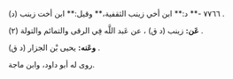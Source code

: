 ٧٧٦٦ -** د:** ابن أخي زينب الثقفية،** وقيل:** ابن أخت زينب (د) .

**عَن:** زينب (د ق) ، عن عَبد اللَّه فِي الرقى والتمائم والتولة (٢) .

**وعَنه:** يحيى بْن الجزار (د ق) .

روى له أبو داود، وابن ماجة.